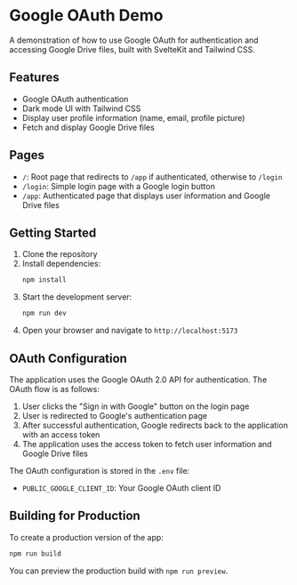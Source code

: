 # Google OAuth Demo

A demonstration of how to use Google OAuth for authentication and accessing Google Drive files, built with SvelteKit and Tailwind CSS.

## Features

- Google OAuth authentication
- Dark mode UI with Tailwind CSS
- Display user profile information (name, email, profile picture)
- Fetch and display Google Drive files

## Pages

- `/`: Root page that redirects to `/app` if authenticated, otherwise to `/login`
- `/login`: Simple login page with a Google login button
- `/app`: Authenticated page that displays user information and Google Drive files

## Getting Started

1. Clone the repository
2. Install dependencies:
   ```bash
   npm install
   ```
3. Start the development server:
   ```bash
   npm run dev
   ```
4. Open your browser and navigate to `http://localhost:5173`

## OAuth Configuration

The application uses the Google OAuth 2.0 API for authentication. The OAuth flow is as follows:

1. User clicks the "Sign in with Google" button on the login page
2. User is redirected to Google's authentication page
3. After successful authentication, Google redirects back to the application with an access token
4. The application uses the access token to fetch user information and Google Drive files

The OAuth configuration is stored in the `.env` file:
- `PUBLIC_GOOGLE_CLIENT_ID`: Your Google OAuth client ID

## Building for Production

To create a production version of the app:

```bash
npm run build
```

You can preview the production build with `npm run preview`.
